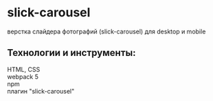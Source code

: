 # slick-carousel
верстка слайдера фотографий (slick-carousel) для desktop и mobile 

## Технологии и инструменты: 
HTML, CSS  
webpack 5  
npm  
плагин "slick-carousel"  

